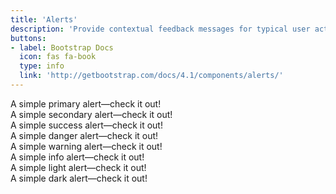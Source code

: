 ```yaml
---
title: 'Alerts'
description: 'Provide contextual feedback messages for typical user actions with the handful of available and flexible alert messages.'
buttons: 
- label: Bootstrap Docs
  icon: fas fa-book   
  type: info   
  link: 'http://getbootstrap.com/docs/4.1/components/alerts/'
---
```


<example>
    <div class="alert alert-primary" role="alert">
        A simple primary alert—check it out!
    </div>
    <div class="alert alert-secondary" role="alert">
        A simple secondary alert—check it out!
    </div>
    <div class="alert alert-success" role="alert">
        A simple success alert—check it out!
    </div>
    <div class="alert alert-danger" role="alert">
        A simple danger alert—check it out!
    </div>
    <div class="alert alert-warning" role="alert">
        A simple warning alert—check it out!
    </div>
    <div class="alert alert-info" role="alert">
        A simple info alert—check it out!
    </div>
    <div class="alert alert-light" role="alert">
        A simple light alert—check it out!
    </div>
    <div class="alert alert-dark" role="alert">
        A simple dark alert—check it out!
    </div>
</example>


